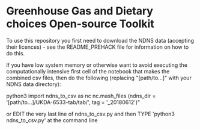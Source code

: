 # Greenhouse Gas and Dietary choices Open-source Toolkit

To use this repository you first need to download the NDNS data (accepting their licences) - see the README_PREHACK file for information on how to do this. 

If you have low system memory or otherwise want to avoid executing the computationally intensive first cell of the notebook that makes the combined csv files, then do the following (replacing "[path/to...]" with your NDNS data directory):

python3
import ndns_to_csv as nc
nc.mash_files  (ndns_dir  =  '[path/to...]/UKDA-6533-tab/tab/', tag  =  '_20180612')"

or EDIT the very last line of ndns_to_csv.py and then TYPE 'python3 ndns_to_csv.py' at the command line

